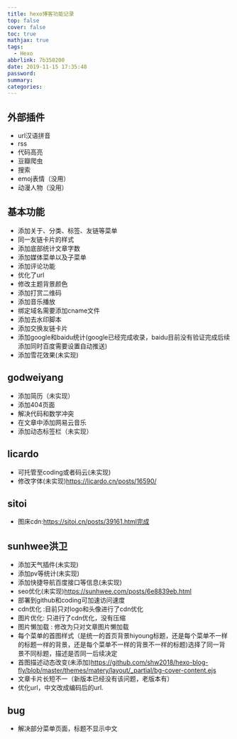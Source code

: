 ```yaml
---
title: hexo博客功能记录
top: false
cover: false
toc: true
mathjax: true
tags:
  - Hexo
abbrlink: 7b350200
date: 2019-11-15 17:35:48
password:
summary:
categories:
---
```


## 外部插件
* url汉语拼音
* rss
* 代码高亮
* 豆瓣爬虫
* 搜索
* emoj表情（没用）
* 动漫人物（没用）

## 基本功能
* 添加关于、分类、标签、友链等菜单
* 同一友链卡片的样式
* 添加底部统计文章字数
* 添加媒体菜单以及子菜单
* 添加评论功能
* 优化了url
* 修改主题背景颜色
* 添加打赏二维码
* 添加音乐播放
* 绑定域名需要添加cname文件
* 添加去水印脚本
* 添加交换友链卡片
* 添加google和baidu统计(google已经完成收录，baidu目前没有验证完成后续添加同时百度需要设置自动推送)
* 添加雪花效果(未实现)

## godweiyang
* 添加简历（未实现）
* 添加404页面
* 解决代码和数学冲突
* 在文章中添加网易云音乐
* 添加动态标签栏（未实现）

## licardo
* 可托管至coding或者码云(未实现)
* 修改字体(未实现)https://licardo.cn/posts/16590/

## sitoi
* 图床cdn:https://sitoi.cn/posts/39161.html完成

## sunhwee洪卫
* 添加天气插件(未实现)
* 添加pv等统计(未实现)
* 添加快捷导航百度接口等信息(未实现)
* seo优化(未实现)https://sunhwee.com/posts/6e8839eb.html
* 部署到github和coding可加速访问速度
* cdn优化 :目前只对logo和头像进行了cdn优化
* 图片优化: 只进行了cdn优化，没有压缩
* 图片懒加载 : 修改为只对文章图片懒加载
* 每个菜单的首图样式（是统一的首页背景hiyoung标题，还是每个菜单不一样的标题一样的背景，还是每个菜单不一样的背景不一样的标题)选择了同一背景不同标题，描述是否同一后续决定
* 首图描述动态改变(未添加)https://github.com/shw2018/hexo-blog-fly/blob/master/themes/matery/layout/_partial/bg-cover-content.ejs
* 文章卡片长短不一（新版本已经没有该问题，老版本有）
* 优化url，中文改成编码后的url.

## bug
* 解决部分菜单页面，标题不显示中文
